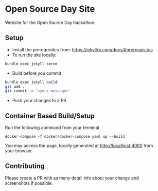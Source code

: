 # Open Source Day Site

Website for the Open Source Day hackathon


## Setup
- Install the prerequisites from:  https://jekyllrb.com/docs/#prerequisites
- To run the site locally:

```bash
bundle exec jekyll serve
```

- Build before you commit 

```bash
bundle exec jekyll build
git add .
git commit -m "<your message>"
```

- Push your changes to a PR

## Container Based Build/Setup

Run the following command from your terminal

```shell
docker-compose -f docker/docker-compose.yaml up --build
```

You may access the page, locally generated at
[http://localhost:4000](http://localhost:4000) from your browser.

## Contributing

Please create a PR with as many detail info about your change and screenshots if possible.

